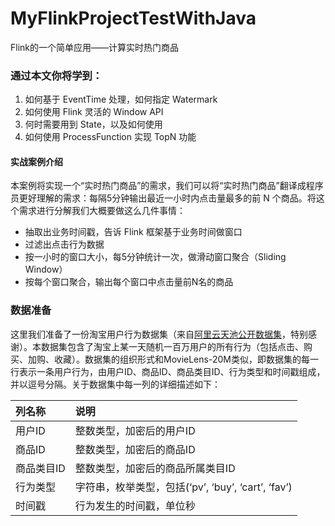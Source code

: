 # MyFlinkProjectTestWithJava
Flink的一个简单应用——计算实时热门商品
### 通过本文你将学到：
   1. 如何基于 EventTime 处理，如何指定 Watermark
   2. 如何使用 Flink 灵活的 Window API
   3. 何时需要用到 State，以及如何使用
   4. 如何使用 ProcessFunction 实现 TopN 功能
   
#### 实战案例介绍
本案例将实现一个“实时热门商品”的需求，我们可以将“实时热门商品”翻译成程序员更好理解的需求：每隔5分钟输出最近一小时内点击量最多的前 N 个商品。将这个需求进行分解我们大概要做这么几件事情：
   * 抽取出业务时间戳，告诉 Flink 框架基于业务时间做窗口
   * 过滤出点击行为数据
   * 按一小时的窗口大小，每5分钟统计一次，做滑动窗口聚合（Sliding Window）
   * 按每个窗口聚合，输出每个窗口中点击量前N名的商品
### 数据准备
这里我们准备了一份淘宝用户行为数据集（来自[阿里云天池公开数据集](https://tianchi.aliyun.com/dataset/)，特别感谢）。本数据集包含了淘宝上某一天随机一百万用户的所有行为（包括点击、购买、加购、收藏）。数据集的组织形式和MovieLens-20M类似，即数据集的每一行表示一条用户行为，由用户ID、商品ID、商品类目ID、行为类型和时间戳组成，并以逗号分隔。关于数据集中每一列的详细描述如下：

列名称|说明
:--|:--
用户ID|整数类型，加密后的用户ID
商品ID|整数类型，加密后的商品ID
商品类目ID|整数类型，加密后的商品所属类目ID
行为类型|字符串，枚举类型，包括(‘pv’, ‘buy’, ‘cart’, ‘fav’)
时间戳|行为发生的时间戳，单位秒
